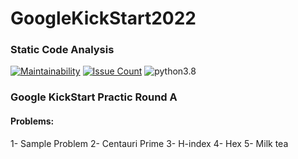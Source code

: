 ﻿# GoogleKickStart2022

### Static Code Analysis

[![Maintainability](https://api.codeclimate.com/v1/badges/aca1cfeb8b1b0c45a9c4/maintainability)](https://codeclimate.com/github/ahmedtariq01/GoogleKickStart2022/maintainability)
[![Issue Count](https://codeclimate.com/github/ahmedtariq01/GoogleKickStart2022/badges/issue_count.svg)](https://codeclimate.com/github/ahmedtariq01/GoogleKickStart2022) 
![python3.8](https://img.shields.io/badge/python-3.8-blue.svg)

### Google KickStart Practic Round A
#### Problems:
1- Sample Problem
2- Centauri Prime
3- H-index
4- Hex
5- Milk tea
